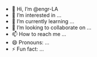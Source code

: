 - 👋 Hi, I’m @engr-LA
- 👀 I’m interested in ...
- 🌱 I’m currently learning ...
- 💞️ I’m looking to collaborate on ...
- 📫 How to reach me ...
- 😄 Pronouns: ...
- ⚡ Fun fact: ...

<!---
engr-LA/engr-LA is a ✨ special ✨ repository because its `README.md` (this file) appears on your GitHub profile.
You can click the Preview link to take a look at your changes.
--->
